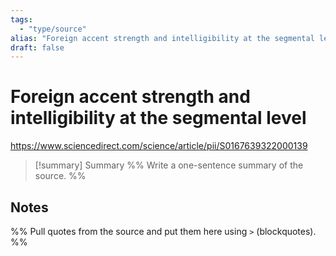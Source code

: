 ```yaml
---
tags:
  - "type/source"
alias: "Foreign accent strength and intelligibility at the segmental level"
draft: false
---
```


# Foreign accent strength and intelligibility at the segmental level

https://www.sciencedirect.com/science/article/pii/S0167639322000139

> [!summary] Summary
> %% Write a one-sentence summary of the source. %%

## Notes
%% Pull quotes from the source and put them here using `>` (blockquotes). %%
